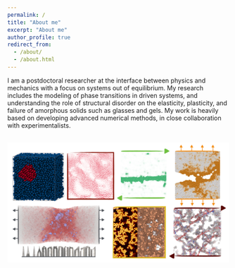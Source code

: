 ```yaml
---
permalink: /
title: "About me"
excerpt: "About me"
author_profile: true
redirect_from: 
  - /about/
  - /about.html
---
```



I am a postdoctoral researcher at the interface between physics and mechanics with a focus on systems out of equilibrium. My research includes the modeling of phase transitions in driven systems, and understanding the role of structural disorder on the elasticity, plasticity, and failure of amorphous solids such as glasses and gels. My work is heavily based on developing advanced numerical methods, in close collaboration with experimentalists.



<br/>
<img src="/images/overview-min.png" width="994" height="271">
<br/>

